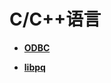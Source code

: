 # C/C++语言<a name="ZH-CN_TOPIC_0000001179780280"></a>

-   **[ODBC](ODBC.md)**  

-   **[libpq](libpq.md)**  


